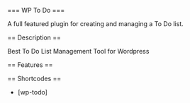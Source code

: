 === WP To Do ===

A full featured plugin for creating and managing a To Do list.

== Description ==

Best To Do List Management Tool for Wordpress

== Features ==


== Shortcodes ==
* [wp-todo]
